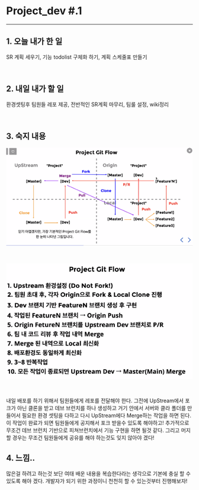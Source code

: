 # Project_dev #.1

---

## 1. 오늘 내가 한 일

SR 계획 세우기, 기능 todolist 구체화 하기, 계획 스케줄표 만들기

<br />

## 2. 내일 내가 할 일

환경셋팅후 팀원들 레포 제공, 전반적인 SR계획 마무리, 팀룰 설정, wiki정리 


<br />

## 3. 숙지 내용

![](./img/git.png)

<br />

![](./img/flow.png)

<br />

내일 배포를 하기 위해서 팀원들에게 레포를 전달해야 한다. 그전에 UpStream에서 포크가 아닌 클론을 받고 데브 브런치를 하나 생성하고 거기 안에서 서버와 클라 폴더를 만들어서 필요한 환경 셋팅을 다하고 다시 UpStream에다 Merge하는 작업을 하면 된다. 이 작업이 완료가 되면 팀원들에게 공지해서 포크 받을수 있도록 해야하고! 추가적으로 무조건 데브 브런치 기반으로 피쳐브런치에서 기능 구현을 하면 될것 같다. 그리고 머지할 경우는 무조건 팀원들에게 공유를 해야 하는것도 잊지 않아야 겠다!


## 4. 느낌..

많은걸 하려고 하는것 보단 여태 배운 내용을 복습한다라는 생각으로 기본에 충실 할 수 있도록 해야 겠다. 개발자가 되기 위한 과정이니 천천히 할 수 있는것부터 진행해보자!